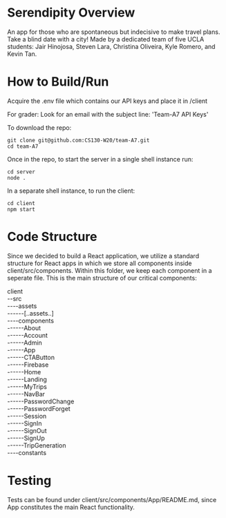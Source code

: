 # Serendipity Overview
An app for those who are spontaneous but indecisive to make travel plans. Take a blind date with a city!
Made by a dedicated team of five UCLA students: Jair Hinojosa, Steven Lara, Christina Oliveira, Kyle Romero, and Kevin Tan.

# How to Build/Run

Acquire the .env file which contains our API keys and place it in /client

For grader: Look for an email with the subject line: 'Team-A7 API Keys'

To download the repo:

```
git clone git@github.com:CS130-W20/team-A7.git
cd team-A7
```

Once in the repo, to start the server in a single shell instance run:

```
cd server
node .
```

In a separate shell instance, to run the client:

```
cd client
npm start
```

# Code Structure

  Since we decided to build a React application, we utilize a standard structure for React apps in which we store all components inside client/src/components. Within this folder, we keep each component in a seperate file. This is the main structure of our critical components:

  client  
    --src  
      ----assets  
        ------[..assets..]  
      ----components  
        ------About  
        ------Account  
        ------Admin  
        ------App  
        ------CTAButton  
        ------Firebase  
        ------Home  
        ------Landing  
        ------MyTrips  
        ------NavBar  
        ------PasswordChange  
        ------PasswordForget  
        ------Session  
        ------SignIn  
        ------SignOut  
        ------SignUp  
        ------TripGeneration  
      ----constants  

# Testing

Tests can be found under client/src/components/App/README.md, since App constitutes the main React functionality.


